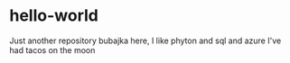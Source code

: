 # hello-world
Just another repository
bubajka here, I like phyton and sql and azure
I've had tacos on the moon
